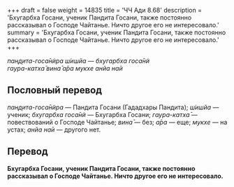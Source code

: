 +++
draft = false
weight = 14835
title = 'ЧЧ Ади 8.68'
description = 'Бхугарбха Госани, ученик Пандита Госани, также постоянно рассказывал о Господе Чайтанье. Ничто другое его не интересовало.'
summary = 'Бхугарбха Госани, ученик Пандита Госани, также постоянно рассказывал о Господе Чайтанье. Ничто другое его не интересовало.'
+++

_пан̣д̣ита-госа̄н̃ира ш́ишйа — бхугарбха госа̄н̃и  
гаура-катха̄ вина̄ а̄ра мукхе анйа на̄и_

## Пословный перевод

_пан̣д̣ита_\-_госа̄н̃ира_ — Пандита Госани (Гададхары Пандита); _ш́ишйа_ — ученик; _бхугарбха_ _госа̄н̃и_ — Бхугарбха Госани; _гаура_\-_катха̄_ — повествований о Господе Чайтанье; _вина̄_ — без; _а̄ра_ — еще; _мукхе_ — на устах; _анйа_ _на̄и_ — другого нет.

## Перевод

**Бхугарбха Госани, ученик Пандита Госани, также постоянно рассказывал о Господе Чайтанье. Ничто другое его не интересовало.**
